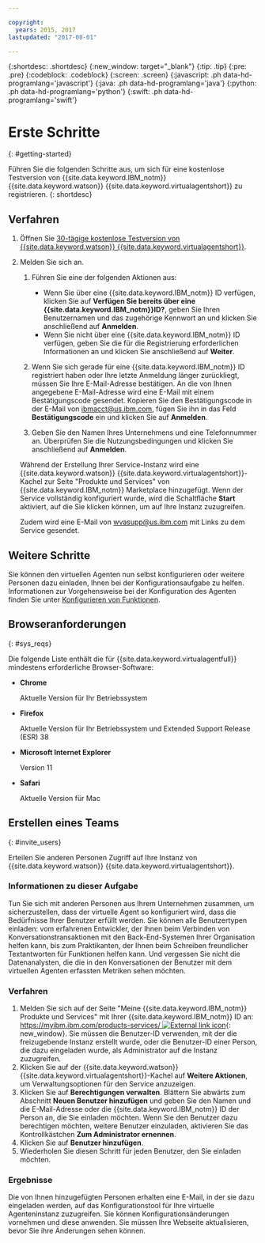 ```yaml
---

copyright:
  years: 2015, 2017
lastupdated: "2017-08-01"

---
```


{:shortdesc: .shortdesc}
{:new_window: target="_blank"}
{:tip: .tip}
{:pre: .pre}
{:codeblock: .codeblock}
{:screen: .screen}
{:javascript: .ph data-hd-programlang='javascript'}
{:java: .ph data-hd-programlang='java'}
{:python: .ph data-hd-programlang='python'}
{:swift: .ph data-hd-programlang='swift'}

# Erste Schritte
{: #getting-started}

Führen Sie die folgenden Schritte aus, um sich für eine kostenlose Testversion von {{site.data.keyword.IBM_notm}} {{site.data.keyword.watson}} {{site.data.keyword.virtualagentshort}} zu registrieren.
{: shortdesc}

## Verfahren

1. Öffnen Sie [30-tägige kostenlose Testversion von {{site.data.keyword.watson}} {{site.data.keyword.virtualagentshort}}](https://www.ibm.com/account/us-en/signup/register.html?a=MzAyNjcwOWQtNWMwMy00&amp;ctx=C001&amp;cc=us&amp;lc=en&amp;trial=yes&amp;quantity=1&amp;catalogName=Master&amp;partNumber=WT_TRIAL&amp;siteID=ECOM&amp;cm_mc_uid=15805692529414733586057&amp;cm_mc_sid_50200000=1473966654).
1. Melden Sie sich an.

    1. Führen Sie eine der folgenden Aktionen aus:

        - Wenn Sie über eine {{site.data.keyword.IBM_notm}} ID verfügen, klicken Sie auf **Verfügen Sie bereits über eine {{site.data.keyword.IBM_notm}}ID?**, geben Sie Ihren Benutzernamen und das zugehörige Kennwort an und klicken Sie anschließend auf **Anmelden**.
        - Wenn Sie nicht über eine {{site.data.keyword.IBM_notm}} ID verfügen, geben Sie die für die Registrierung erforderlichen Informationen an und klicken Sie anschließend auf **Weiter**.

    1. Wenn Sie sich gerade für eine {{site.data.keyword.IBM_notm}} ID registriert haben oder Ihre letzte Anmeldung länger zurückliegt, müssen Sie Ihre E-Mail-Adresse bestätigen. An die von Ihnen angegebene E-Mail-Adresse wird eine E-Mail mit einem Bestätigungscode gesendet. Kopieren Sie den Bestätigungscode in der E-Mail von ibmacct@us.ibm.com, fügen Sie ihn in das Feld **Bestätigungscode** ein und klicken Sie auf **Anmelden**.
    1. Geben Sie den Namen Ihres Unternehmens und eine Telefonnummer an. Überprüfen Sie die Nutzungsbedingungen und klicken Sie anschließend auf **Anmelden**.

    Während der Erstellung Ihrer Service-Instanz wird eine {{site.data.keyword.watson}} {{site.data.keyword.virtualagentshort}}-Kachel zur Seite \"Produkte und Services\" von {{site.data.keyword.IBM_notm}} Marketplace hinzugefügt. Wenn der Service vollständig konfiguriert wurde, wird die Schaltfläche **Start** aktiviert, auf die Sie klicken können, um auf Ihre Instanz zuzugreifen.

    Zudem wird eine E-Mail von wvasupp@us.ibm.com mit Links zu dem Service gesendet.

## Weitere Schritte

Sie können den virtuellen Agenten nun selbst konfigurieren oder weitere Personen dazu einladen, Ihnen bei der Konfigurationsaufgabe zu helfen. Informationen zur Vorgehensweise bei der Konfiguration des Agenten finden Sie unter [Konfigurieren von Funktionen](/docs/services/virtual-agent/configure.html).

## Browseranforderungen
{: #sys_reqs}

Die folgende Liste enthält die für {{site.data.keyword.virtualagentfull}} mindestens erforderliche Browser-Software:

- **Chrome**

    Aktuelle Version für Ihr Betriebssystem

- **Firefox**

    Aktuelle Version für Ihr Betriebssystem und Extended Support Release (ESR) 38

- **Microsoft Internet Explorer**

    Version 11

- **Safari**

    Aktuelle Version für Mac

## Erstellen eines Teams
{: #invite_users}

Erteilen Sie anderen Personen Zugriff auf Ihre Instanz von {{site.data.keyword.watson}} {{site.data.keyword.virtualagentshort}}.

### Informationen zu dieser Aufgabe

Tun Sie sich mit anderen Personen aus Ihrem Unternehmen zusammen, um sicherzustellen, dass der virtuelle Agent so konfiguriert wird, dass die Bedürfnisse Ihrer Benutzer erfüllt werden. Sie können alle Benutzertypen einladen: vom erfahrenen Entwickler, der Ihnen beim Verbinden von Konversationstransaktionen mit den Back-End-Systemen Ihrer Organisation helfen kann, bis zum Praktikanten, der Ihnen beim Schreiben freundlicher Textantworten für Funktionen helfen kann. Und vergessen Sie nicht die Datenanalysten, die die in den Konversationen der Benutzer mit dem virtuellen Agenten erfassten Metriken sehen möchten.

### Verfahren

1. Melden Sie sich auf der Seite \"Meine {{site.data.keyword.IBM_notm}} Produkte und Services\" mit Ihrer {{site.data.keyword.IBM_notm}} ID an: [https://myibm.ibm.com/products-services/ ![External link icon](../../icons/launch-glyph.svg "External link icon")](https://myibm.ibm.com/products-services/){: new_window}. Sie müssen die Benutzer-ID verwenden, mit der die freizugebende Instanz erstellt wurde, oder die Benutzer-ID einer Person, die dazu eingeladen wurde, als Administrator auf die Instanz zuzugreifen.
1. Klicken Sie auf der {{site.data.keyword.watson}} {{site.data.keyword.virtualagentshort}}-Kachel auf **Weitere Aktionen**, um Verwaltungsoptionen für den Service anzuzeigen.
1. Klicken Sie auf **Berechtigungen verwalten**. Blättern Sie abwärts zum Abschnitt **Neuen Benutzer hinzufügen** und geben Sie den Namen und die E-Mail-Adresse oder die {{site.data.keyword.IBM_notm}} ID der Person an, die Sie einladen möchten. Wenn Sie den Benutzer dazu berechtigen möchten, weitere Benutzer einzuladen, aktivieren Sie das Kontrollkästchen **Zum Administrator ernennen**.
1. Klicken Sie auf **Benutzer hinzufügen**.
1. Wiederholen Sie diesen Schritt für jeden Benutzer, den Sie einladen möchten.

### Ergebnisse

Die von Ihnen hinzugefügten Personen erhalten eine E-Mail, in der sie dazu eingeladen werden, auf das Konfigurationstool für Ihre virtuelle Agenteninstanz zuzugreifen. Sie können Konfigurationsänderungen vornehmen und diese anwenden. Sie müssen Ihre Webseite aktualisieren, bevor Sie ihre Änderungen sehen können.

